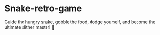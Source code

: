 # Snake-retro-game
Guide the hungry snake, gobble the food, dodge yourself, and become the ultimate slither master! 🐍
